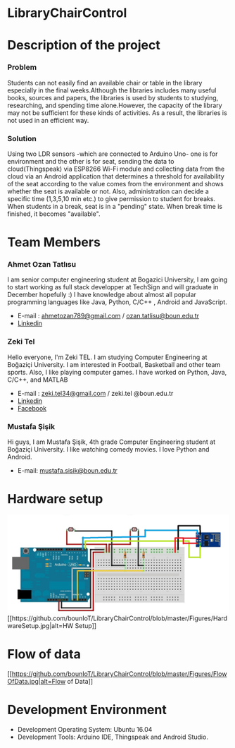 # LibraryChairControl

# Description of the project

### Problem

Students can not easily find an available chair or table in the library especially in the final weeks.Although the libraries includes many useful books, sources and papers, the libraries is used by students to studying, researching, and spending time alone.However, the capacity of the library may not be sufficient for these kinds of activities.
As a result, the libraries is not used in an efficient way.

### Solution

Using two LDR sensors -which are connected to Arduino Uno- one is for environment and the other is for seat, sending the data to cloud(Thingspeak) via ESP8266 Wi-Fi module and collecting data from the cloud via an Android application that determines a threshold for availability of the seat according to the value comes from the environment and shows whether the seat is available or not. Also, administration can decide a specific time (1,3,5,10 min etc.) to give permission to student for breaks. When students in a break, seat is in a "pending" state. When break time is finished, it becomes "available".

# Team Members

### Ahmet Ozan Tatlısu
I am senior computer engineering student at Bogazici University, I am going to start working as full stack developper at TechSign and will graduate in December hopefully :) I have knowledge about almost all popular programming languages like Java, Python, C/C++ , Android and JavaScript.
* E-mail : ahmetozan789@gmail.com / ozan.tatlisu@boun.edu.tr
* [Linkedin](https://www.linkedin.com/in/ahmet-ozan-tatlısu-635773139/)  

### Zeki Tel

Hello everyone, I'm Zeki TEL. I am studying Computer Engineering at Boğaziçi University.
 I am interested in Football, Basketball and other team sports. Also, I like playing computer games.
 I have worked on Python, Java, C/C++, and MATLAB
* E-mail : zeki.tel34@gmail.com / zeki.tel @boun.edu.tr
* [Linkedin](https://www.linkedin.com/in/zeki-tel-bb4325b7/)
* [Facebook](https://www.facebook.com/sfsdfasf)


### Mustafa Şişik

Hi guys, I am Mustafa Şişik, 4th grade Computer Engineering student at Boğaziçi University. I like watching comedy movies. I love Python and Android.

* E-mail: mustafa.sisik@boun.edu.tr

# Hardware setup
<img src="https://github.com/bounIoT/LibraryChairControl/blob/master/Figures/HardwareSetup.jpg">
[[https://github.com/bounIoT/LibraryChairControl/blob/master/Figures/HardwareSetup.jpg|alt=HW Setup]]

# Flow of data 

[[https://github.com/bounIoT/LibraryChairControl/blob/master/Figures/FlowOfData.jpg|alt=Flow of Data]]


# Development Environment

* Development Operating System: Ubuntu 16.04
* Development Tools: Arduino IDE, Thingspeak and Android Studio.
